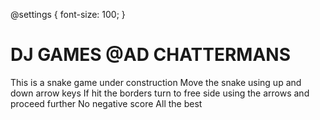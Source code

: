 @settings {
  font-size: 100;
}
# DJ GAMES @AD CHATTERMANS
This is a snake game under construction
 Move the snake using up and down arrow keys
 If hit the borders turn to free side using the arrows and proceed further
 No negative score 
 All the best

